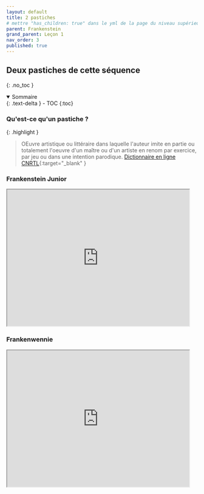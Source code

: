 ```yaml
---
layout: default
title: 2 pastiches
# mettre "has_children: true" dans le yml de la page du niveau supérieur
parent: Frankenstein
grand_parent: Leçon 1
nav_order: 3
published: true
---
```

## Deux pastiches de cette séquence

{: .no_toc }

<details open markdown="block">
  <summary>
    Sommaire
  </summary>
  {: .text-delta }
- TOC
{:toc}
</details>

### Qu'est-ce qu'un pastiche ?

{: .highlight }
> OEuvre artistique ou littéraire dans laquelle l'auteur imite en partie ou totalement l'oeuvre d'un maître ou d'un artiste en renom par exercice, par jeu ou dans une intention parodique.
> [Dictionnaire en ligne CNRTL](https://www.cnrtl.fr/definition/pastiche){:target="_blank" }

### Frankenstein Junior

<iframe src="https://drive.google.com/file/d/1w9UCHUB3ocag649eJCCR17ixyecRHy25/preview" width="480" height="360" allow="autoplay"></iframe>

### Frankenwennie

<iframe src="https://drive.google.com/file/d/1w1onmjyTTDQCdNE9zDwSd47cNuEB1wJL/preview" width="480" height="360" allow="autoplay"></iframe>
